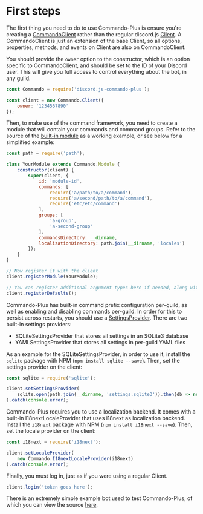 # First steps
The first thing you need to do to use Commando-Plus is ensure you're creating a [CommandoClient](https://archomeda.github.io/discord.js-commando-plus/#/docs/commando-plus/master/class/CommandoClient)
rather than the regular discord.js [Client](https://discord.js.org/#/docs/main/master/class/Client).
A CommandoClient is just an extension of the base Client, so all options, properties, methods, and events on Client are also on CommandoClient.

You should provide the `owner` option to the constructor, which is an option specific to CommandoClient, and should be set to the ID of your Discord user.
This will give you full access to control everything about the bot, in any guild.

```js
const Commando = require('discord.js-commando-plus');

const client = new Commando.Client({
    owner: '1234567890'
});
```

Then, to make use of the command framework, you need to create a module that will contain your commands and command groups.
Refer to the source of the [built-in module](https://github.com/Archomeda/discord.js-commando-plus/tree/master/src/commands/builtin/module.js) as a working example, or see below for a simplified example: 

```js
const path = require('path');

class YourModule extends Commando.Module {
    constructor(client) {
        super(client, {
            id: 'module-id',
            commands: [
                require('a/path/to/a/command'),
                require('a/second/path/to/a/command'),
                require('etc/etc/command')
            ],
            groups: [
                'a-group',
                'a-second-group'
            ],
            commandsDirectory: __dirname,
            localizationDirectory: path.join(__dirname, 'locales')
        });
    }
}

// Now register it with the client
client.registerModule(YourModule);

// You can register additional argument types here if needed, along with the defaults
client.registerDefaults();
```

Commando-Plus has built-in command prefix configuration per-guild, as well as enabling and disabling commands per-guild.
In order for this to persist across restarts, you should use a [SettingsProvider](https://archomeda.github.io/discord.js-commando-plus/#/docs/commando-plus/master/class/SettingsProvider).
There are two built-in settings providers:
- SQLiteSettingsProvider that stores all settings in an SQLite3 database
- YAMLSettingsProvider that stores all settings in per-guild YAML files

As an example for the SQLiteSettingsProvider, in order to use it, install the `sqlite` package with NPM (`npm install sqlite --save`).
Then, set the settings provider on the client:

```js
const sqlite = require('sqlite');

client.setSettingsProvider(
    sqlite.open(path.join(__dirname, 'settings.sqlite3')).then(db => new Commando.SQLiteProvider(db))
).catch(console.error);
```

Commando-Plus requires you to use a localization backend.
It comes with a built-in I18nextLocaleProvider that uses i18next as localization backend.
Install the `i18next` package with NPM (`npm install i18next --save`).
Then, set the locale provider on the client:

```js
const i18next = require('i18next');

client.setLocaleProvider(
    new Commando.I18nextLocaleProvider(i18next)
).catch(console.error);
```

Finally, you must log in, just as if you were using a regular Client.

```js
client.login('token goes here');
```

There is an extremely simple example bot used to test Commando-Plus, of which you can view the source [here](https://github.com/Archomeda/discord.js-commando-plus/tree/master/test).
